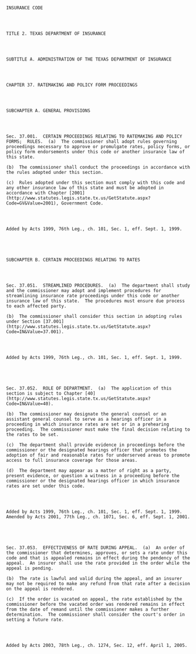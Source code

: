 ﻿
    
    
    	
    					
    
    
    INSURANCE CODE
    
      
    
    
    TITLE 2. TEXAS DEPARTMENT OF INSURANCE
    
      
    
    
    SUBTITLE A. ADMINISTRATION OF THE TEXAS DEPARTMENT OF INSURANCE
    
      
    
    
    CHAPTER 37. RATEMAKING AND POLICY FORM PROCEEDINGS
    
      
    
    
    SUBCHAPTER A. GENERAL PROVISIONS
    
      
    
    
    Sec. 37.001.  CERTAIN PROCEEDINGS RELATING TO RATEMAKING AND POLICY FORMS;  RULES.  (a)  The commissioner shall adopt rules governing proceedings necessary to approve or promulgate rates, policy forms, or policy form endorsements under this code or another insurance law of this state.
    
    (b)  The commissioner shall conduct the proceedings in accordance with the rules adopted under this section.
    
    (c)  Rules adopted under this section must comply with this code and any other insurance law of this state and must be adopted in accordance with Chapter [2001](http://www.statutes.legis.state.tx.us/GetStatute.aspx?Code=GV&Value=2001), Government Code.
    
    
    
    
    Added by Acts 1999, 76th Leg., ch. 101, Sec. 1, eff. Sept. 1, 1999.
    
    
    
    
    
    SUBCHAPTER B. CERTAIN PROCEEDINGS RELATING TO RATES
    
      
    
    
    Sec. 37.051.  STREAMLINED PROCEDURES.  (a)  The department shall study and the commissioner may adopt and implement procedures for streamlining insurance rate proceedings under this code or another insurance law of this state.  The procedures must ensure due process to each affected party.
    
    (b)  The commissioner shall consider this section in adopting rules under Section [37.001](http://www.statutes.legis.state.tx.us/GetStatute.aspx?Code=IN&Value=37.001).
    
    
    
    
    Added by Acts 1999, 76th Leg., ch. 101, Sec. 1, eff. Sept. 1, 1999.
    
    
    
    
    
    Sec. 37.052.  ROLE OF DEPARTMENT.  (a)  The application of this section is subject to Chapter [40](http://www.statutes.legis.state.tx.us/GetStatute.aspx?Code=IN&Value=40).
    
    (b)  The commissioner may designate the general counsel or an assistant general counsel to serve as a hearings officer in a proceeding in which insurance rates are set or in a prehearing proceeding.  The commissioner must make the final decision relating to the rates to be set.
    
    (c)  The department shall provide evidence in proceedings before the commissioner or the designated hearings officer that promotes the adoption of fair and reasonable rates for underserved areas to promote access to full insurance coverage for those areas.
    
    (d)  The department may appear as a matter of right as a party, present evidence, or question a witness in a proceeding before the commissioner or the designated hearings officer in which insurance rates are set under this code.
    
    
    
    
    Added by Acts 1999, 76th Leg., ch. 101, Sec. 1, eff. Sept. 1, 1999.  Amended by Acts 2001, 77th Leg., ch. 1071, Sec. 6, eff. Sept. 1, 2001.
    
    
    
    
    
    Sec. 37.053.  EFFECTIVENESS OF RATE DURING APPEAL.  (a)  An order of the commissioner that determines, approves, or sets a rate under this code and that is appealed remains in effect during the pendency of the appeal.  An insurer shall use the rate provided in the order while the appeal is pending.
    
    (b)  The rate is lawful and valid during the appeal, and an insurer may not be required to make any refund from that rate after a decision on the appeal is rendered.
    
    (c)  If the order is vacated on appeal, the rate established by the commissioner before the vacated order was rendered remains in effect from the date of remand until the commissioner makes a further determination.  The commissioner shall consider the court's order in setting a future rate.
    
    
    
    
    Added by Acts 2003, 78th Leg., ch. 1274, Sec. 12, eff. April 1, 2005.
    
    
    
    
    				
